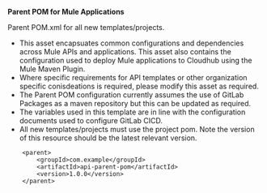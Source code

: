 **Parent POM for Mule Applications**

Parent POM.xml for all new templates/projects.
- This asset encapsuates common configurations and dependencies across Mule APIs and applications. This asset also contains the configuration used to deploy Mule applications to Cloudhub using the Mule Maven Plugin.
- Where specific requirements for API templates or other organization specific conisdeations is required, please modify this asset as required.
- The Parent POM configuration currently assumes the use of GitLab Packages as a maven repository but this can be updated as required.
- The variables used in this template are in line with the configuration documents used to configure GitLab CICD. 
- All new templates/projects must use the project pom. Note the version of this resource should be the latest relevant version.
```
    <parent>
        <groupId>com.example</groupId>
        <artifactId>api-parent-pom</artifactId>
        <version>1.0.0</version>
    </parent>
```
